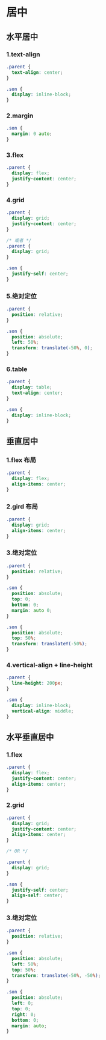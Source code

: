 # 居中

<script setup>
import CenterVisual from '../../../components/basic/center-visual.vue'
</script>

## 水平居中

### 1.text-align

<CenterVisual  :parentStyle="{textAlign: 'center'}" :childStyle="{display: 'inline-block'}"/>

```css
.parent {
  text-align: center;
}

.son {
  display: inline-block;
}
```

### 2.margin

<CenterVisual  :parentStyle="{}" :childStyle="{margin: '0 auto'}"/>

```css
.son {
  margin: 0 auto;
}
```

### 3.flex

<CenterVisual  :parentStyle="{display: 'flex','justify-content': 'center'}" :childStyle="{}"/>

```css
.parent {
  display: flex;
  justify-content: center;
}
```

### 4.grid

<CenterVisual  :parentStyle="{display: 'grid','justify-content': 'center'}" :childStyle="{}"/>

```css
.parent {
  display: grid;
  justify-content: center;
}

/* 或者 */
.parent {
  display: grid;
}

.son {
  justify-self: center;
}
```

### 5.绝对定位

<CenterVisual  :parentStyle="{position: 'relative'}" :childStyle="{position: 'absolute', left: '50%', transform: 'translate(-50%, 0)'}"/>

```css
.parent {
  position: relative;
}

.son {
  position: absolute;
  left: 50%;
  transform: translate(-50%, 0);
}
```

### 6.table

<CenterVisual  :parentStyle="{display: 'table','text-align':'center'}" :childStyle="{display: 'inline-block'}"/>

```css
.parent {
  display: table;
  text-align: center;
}

.son {
  display: inline-block;
}
```

## 垂直居中

### 1.flex 布局

<CenterVisual  :parentStyle="{display: 'flex', 'align-items': 'center'}" :childStyle="{}"/>

```css
.parent {
  display: flex;
  align-items: center;
}
```

### 2.gird 布局

<CenterVisual  :parentStyle="{display: 'grid', 'align-items': 'center'}" :childStyle="{}"/>

```css
.parent {
  display: grid;
  align-items: center;
}
```

### 3.绝对定位

<CenterVisual  :parentStyle="{position: 'relative'}" :childStyle="{position: 'absolute', top: '50%', transform: 'translate(0, -50%)'}"/>

```css
.parent {
  position: relative;
}

.son {
  position: absolute;
  top: 0;
  bottom: 0;
  margin: auto 0;
}

.son {
  position: absolute;
  top: 50%;
  transform: translateY(-50%);
}
```

### 4.vertical-align + line-height

<CenterVisual  :parentStyle="{lineHeight: '200px'}" :childStyle="{display: 'inline-block', verticalAlign: 'middle'}"/>

```css
.parent {
  line-height: 200px;
}

.son {
  display: inline-block;
  vertical-align: middle;
}
```

## 水平垂直居中

### 1.flex

<CenterVisual  :parentStyle="{display: 'flex', 'justify-content': 'center', 'align-items': 'center'}" :childStyle="{}"/>

```css
.parent {
  display: flex;
  justify-content: center;
  align-items: center;
}
```

### 2.grid

<CenterVisual  :parentStyle="{display: 'grid', 'justify-content': 'center', 'align-items': 'center'}" :childStyle="{}"/>

```css
.parent {
  display: grid;
  justify-content: center;
  align-items: center;
}

/* OR */

.parent {
  display: grid;
}

.son {
  justify-self: center;
  align-self: center;
}
```

### 3.绝对定位

<CenterVisual  :parentStyle="{position: 'relative'}" :childStyle="{position: 'absolute', left: '50%', top: '50%', transform: 'translate(-50%, -50%)'}"/>

```css
.parent {
  position: relative;
}

.son {
  position: absolute;
  left: 50%;
  top: 50%;
  transform: translate(-50%, -50%);
}

.son {
  position: absolute;
  left: 0;
  top: 0;
  right: 0;
  bottom: 0;
  margin: auto;
}
```
